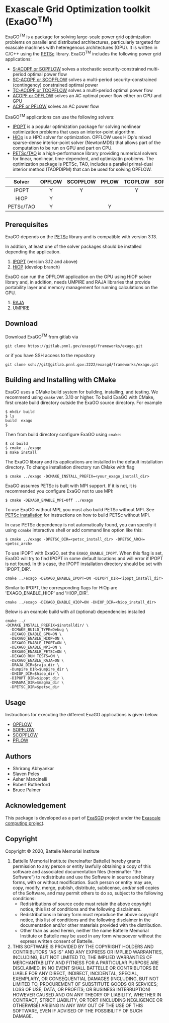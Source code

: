 # <b>Exa</b>scale <b>G</b>rid <b>O</b>ptimization toolkit (ExaGO<sup>TM</sup>)
ExaGO<sup>TM</sup> is a package for solving large-scale power grid optimization problems on parallel and distributed architectures, particularly targeted for exascale machines with heteregenous architectures (GPU). It is written in C/C++ using the [PETSc](https://www.mcs.anl.gov/petsc/) library. ExaGO<sup>TM</sup> includes the following power grid applications:

- [S-ACOPF or SOPFLOW](docs/web/sopflow.md) solves a stochastic security-constrained multi-period optimal power flow
- [SC-ACOPF or SCOPFLOW](docs/web/scopflow.md) solves a multi-period security-constrained (contingency) constrained optimal power
- [TC-ACOPF or TCOPFLOW](docs/web/tcopflow.md) solves a multi-period optimal power flow
- [ACOPF or OPFLOW](docs/web/opflow.md) solves an AC optimal power flow either on CPU and GPU
- [ACPF or PFLOW](docs/web/pflow.md) solves an AC power flow



ExaGO<sup>TM</sup> applications can use the following solvers:

- [IPOPT](https://github.com/coin-or/Ipopt) is a popular optimization package for solving nonlinear optimization problems that uses an interior-point algorithm.
- [HiOp](https://github.com/LLNL/hiop) is a HPC solver for optimization. OPFLOW uses HiOp's mixed sparse-dense interior-point solver (NewtonMDS) that allows part of the computation to be run on GPU and part on CPU.
- [PETSc/TAO](https://www.mcs.anl.gov/petsc/) is a high-performance library providing numerical solvers for linear, nonlinear, time-dependent, and optimizatin problems. The optimization package is PETSc, TAO, includes a parallel primal-dual interior method (TAOPDIPM) that can be used for solving OPFLOW.


|  Solver    | OPFLOW | SCOPFLOW  | PFLOW | TCOPLOW | SOPFLOW |
|:----------:|:------:|:---------:|:-----:|:-------:|:-------:|
| IPOPT      | Y      | Y         |       | Y       | Y       | 
| HIOP       | Y      |           |       |         |         |
| PETSc/TAO  | Y      |           | Y     |         |         |


## Prerequisites
ExaGO depends on the [PETSc](docs/web/petsc_install.md) library and is compatible with version 3.13.

In addtion, at least one of the solver packages should be installed depending the application.
1. [IPOPT](docs/web/ipopt_install.md) (version 3.12 and above)
1. [HiOP](docs/web/hiop_install.md) (develop branch)

ExaGO can run the OPFLOW application on the GPU using HiOP solver library and, in addition, needs UMPIRE and RAJA libraries that provide portability layer and memory management for running calculations on the GPU.
1. [RAJA](https://github.com/LLNL/RAJA)
1. [UMPIRE](https://github.com/LLNL/Umpire) 

## Download
Download ExaGO<sup>TM</sup> from gitlab via
```
git clone https://gitlab.pnnl.gov/exasgd/frameworks/exago.git
```
or if you have SSH access to the repository
```
git clone ssh://git@gitlab.pnnl.gov:2222/exasgd/frameworks/exago.git
```

## Building and Installing with CMake
ExaGO uses a CMake build system for building, installing, and testing. We recommend using `cmake` ver. 3.10 or higher. To build
ExaGO with CMake, first create build directory outside the ExaGO source directory. For example
```shell
$ mkdir build
$ ls
build  exago
$
```
Then from build directory configure ExaGO using `cmake`:
```shell
$ cd build
$ cmake ../exago
$ make install
```
The ExaGO library and its applications are installed in the default installation
directory. To change installation directory run CMake with flag
```
$ cmake ../exago -DCMAKE_INSTALL_PREFIX=<your_exago_install_dir>
```
ExaGO assumes PETSc is built with MPI support. If it is not, it is recommended
you configure ExaGO not to use MPI: 
```
$ cmake -DEXAGO_ENABLE_MPI=Off ../exago
```

To use ExaGO without MPI, you must also build PETSc without MPI. See [PETSc installation](docs/web/petsc_install.md) for instructions on how to build PETSc without MPI.


In case PETSc dependency is not automatically found, you can specify it using
`ccmake` interactive shell or add command line option like this:
```
$ cmake ../exago -DPETSC_DIR=<petsc_install_dir> -DPETSC_ARCH=<petsc_arch>
```

To use IPOPT with ExaGO, set the `EXAGO_ENABLE_IPOPT`. When this flag is set, ExaGO will try to find IPOPT in some default locations and will error if IPOPT is not found. In this case, the IPOPT installation directory should be set with `IPOPT_DIR'.
```
cmake ../exago -DEXAGO_ENABLE_IPOPT=ON -DIPOPT_DIR=<ipopt_install_dir>
```

Similar to IPOPT, the corresponding flags for HiOp are 'EXAGO_ENABLE_HIOP' and 'HIOP_DIR'.
```
cmake ../exago -DEXAGO_ENABLE_HIOP=ON -DHIOP_DIR=<hiop_install_dir>
```

Below is an example build with all (optional) dependencies installed
```
cmake ../
-DCMAKE_INSTALL_PREFIX=$installdir/ \
  -DCMAKE_BUILD_TYPE=Debug \
  -DEXAGO_ENABLE_GPU=ON \
  -DEXAGO_ENABLE_HIOP=ON \
  -DEXAGO_ENABLE_IPOPT=ON \
  -DEXAGO_ENABLE_MPI=ON \
  -DEXAGO_ENABLE_PETSC=ON \
  -DEXAGO_RUN_TESTS=ON \
  -DEXAGO_ENABLE_RAJA=ON \
  -DRAJA_DIR=$raja_dir \
  -Dumpire_DIR=$umpire_dir \
  -DHIOP_DIR=$hiop_dir \
  -DIPOPT_DIR=$ipopt_dir \
  -DMAGMA_DIR=$magma_dir \
  -DPETSC_DIR=$petsc_dir
```

## Usage
Instructions for executing the different ExaGO applications is given below.
- [OPFLOW](docs/web/opflow.md)
- [SOPFLOW](docs/web/sopflow.md)
- [SCOPFLOW](docs/web/scopflow.md)
- [PFLOW](docs/web/pflow.md)

## Authors
- Shrirang Abhyankar
- Slaven Peles
- Asher Mancinelli
- Robert Rutherford
- Bruce Palmer

## Acknowledgement
This package is developed as a part of [ExaSGD](https://www.exascaleproject.org/wp-content/uploads/2019/10/ExaSGD.pdf) project under the [Exascale computing project](https://www.exascaleproject.org/).

## Copyright

Copyright &copy; 2020, Battelle Memorial Institute

1. Battelle Memorial Institute (hereinafter Battelle) hereby grants permission to any person or entity lawfully obtaining a copy of this software and associated documentation files (hereinafter “the Software”) to redistribute and use the Software in source and binary forms, with or without modification.  Such person or entity may use, copy, modify, merge, publish, distribute, sublicense, and/or sell copies of the Software, and may permit others to do so, subject to the following conditions:
   - Redistributions of source code must retain the above copyright notice, this list of conditions and the following disclaimers. 
   - Redistributions in binary form must reproduce the above copyright notice, this list of conditions and the following disclaimer in the documentation and/or other materials provided with the distribution. 
   - Other than as used herein, neither the name Battelle Memorial Institute or Battelle may be used in any form whatsoever without the express written consent of Battelle.  
1. THIS SOFTWARE IS PROVIDED BY THE COPYRIGHT HOLDERS AND CONTRIBUTORS "AS IS" AND ANY EXPRESS OR IMPLIED WARRANTIES, INCLUDING, BUT NOT LIMITED TO, THE IMPLIED WARRANTIES OF MERCHANTABILITY AND FITNESS FOR A PARTICULAR PURPOSE ARE DISCLAIMED. IN NO EVENT SHALL BATTELLE OR CONTRIBUTORS BE LIABLE FOR ANY DIRECT, INDIRECT, INCIDENTAL, SPECIAL, EXEMPLARY, OR CONSEQUENTIAL DAMAGES (INCLUDING, BUT NOT LIMITED TO, PROCUREMENT OF SUBSTITUTE GOODS OR SERVICES; LOSS OF USE, DATA, OR PROFITS; OR BUSINESS INTERRUPTION) HOWEVER CAUSED AND ON ANY THEORY OF LIABILITY, WHETHER IN CONTRACT, STRICT LIABILITY, OR TORT (INCLUDING NEGLIGENCE OR OTHERWISE) ARISING IN ANY WAY OUT OF THE USE OF THIS SOFTWARE, EVEN IF ADVISED OF THE POSSIBILITY OF SUCH DAMAGE.